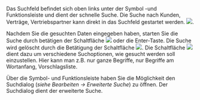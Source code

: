 Das Suchfeld befindet sich oben links unter der Symbol -und Funktionsleiste und dient der schnelle Suche.
Die Suche nach Kunden, Verträge, Vertriebspartner  kann direkt in das Suchfeld gestartet werden. ![](http://xpecto.github.io/docs/img/img_1425898635719.png). 

Nachdem Sie die gesuchten Daten eingegeben haben, starten Sie die Suche durch betätigen der Schaltfläche ![](http://xpecto.github.io/docs/img/img_1430301774652.png) oder die Enter-Taste. 
Die Suche wird gelöscht durch die Betätigung der Schaltfläche ![](http://xpecto.github.io/docs/img/img_1429098613885.png). Die Schaltfläche ![](http://xpecto.github.io/docs/img/img_1430302905891.png) dient dazu um verschiedene Suchoptionen, wie gesucht  werden soll einzustellen. Hier kann man z.B. nur ganze Begriffe, nur Begriffe am Wortanfang, Vorschlagsliste.

Über die Symbol- und Funktionsleiste haben Sie die Möglichkeit den Suchdialog (*siehe Bearbeiten → Erweiterte Suche*) zu öffnen. Der Suchdialog dient der erweiterte Suche. 
